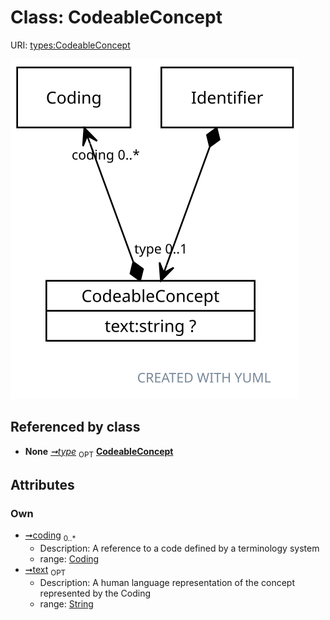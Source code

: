 
# Class: CodeableConcept




URI: [types:CodeableConcept](https://example.org/ccdh/datatypes/CodeableConcept)


![img](images/CodeableConcept.svg)

## Referenced by class

 *  **None** *[➞type](identifier__type.md)*  <sub>OPT</sub>  **[CodeableConcept](CodeableConcept.md)**

## Attributes


### Own

 * [➞coding](codeableConcept__coding.md)  <sub>0..*</sub>
     * Description: A reference to a code defined by a terminology system
     * range: [Coding](Coding.md)
 * [➞text](codeableConcept__text.md)  <sub>OPT</sub>
     * Description: A human language representation of the concept represented by the Coding
     * range: [String](types/String.md)
